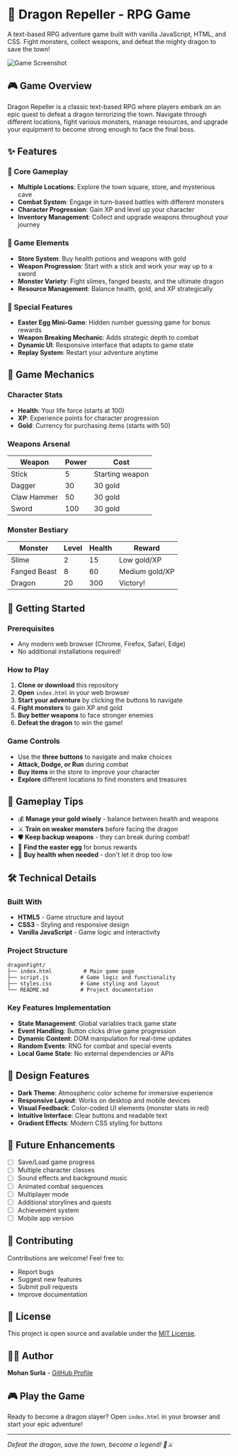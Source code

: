 # 🐉 Dragon Repeller - RPG Game

A text-based RPG adventure game built with vanilla JavaScript, HTML, and CSS. Fight monsters, collect weapons, and defeat the mighty dragon to save the town!

![Game Screenshot](https://via.placeholder.com/600x400/0a0a23/ffffff?text=Dragon+Repeller+Game)

## 🎮 Game Overview

Dragon Repeller is a classic text-based RPG where players embark on an epic quest to defeat a dragon terrorizing the town. Navigate through different locations, fight various monsters, manage resources, and upgrade your equipment to become strong enough to face the final boss.

## ✨ Features

### 🎯 Core Gameplay

- **Multiple Locations**: Explore the town square, store, and mysterious cave
- **Combat System**: Engage in turn-based battles with different monsters
- **Character Progression**: Gain XP and level up your character
- **Inventory Management**: Collect and upgrade weapons throughout your journey

### 🏪 Game Elements

- **Store System**: Buy health potions and weapons with gold
- **Weapon Progression**: Start with a stick and work your way up to a sword
- **Monster Variety**: Fight slimes, fanged beasts, and the ultimate dragon
- **Resource Management**: Balance health, gold, and XP strategically

### 🎲 Special Features

- **Easter Egg Mini-Game**: Hidden number guessing game for bonus rewards
- **Weapon Breaking Mechanic**: Adds strategic depth to combat
- **Dynamic UI**: Responsive interface that adapts to game state
- **Replay System**: Restart your adventure anytime

## 🎲 Game Mechanics

### Character Stats

- **Health**: Your life force (starts at 100)
- **XP**: Experience points for character progression
- **Gold**: Currency for purchasing items (starts with 50)

### Weapons Arsenal

| Weapon      | Power | Cost            |
| ----------- | ----- | --------------- |
| Stick       | 5     | Starting weapon |
| Dagger      | 30    | 30 gold         |
| Claw Hammer | 50    | 30 gold         |
| Sword       | 100   | 30 gold         |

### Monster Bestiary

| Monster      | Level | Health | Reward         |
| ------------ | ----- | ------ | -------------- |
| Slime        | 2     | 15     | Low gold/XP    |
| Fanged Beast | 8     | 60     | Medium gold/XP |
| Dragon       | 20    | 300    | Victory!       |

## 🚀 Getting Started

### Prerequisites

- Any modern web browser (Chrome, Firefox, Safari, Edge)
- No additional installations required!

### How to Play

1. **Clone or download** this repository
2. **Open** `index.html` in your web browser
3. **Start your adventure** by clicking the buttons to navigate
4. **Fight monsters** to gain XP and gold
5. **Buy better weapons** to face stronger enemies
6. **Defeat the dragon** to win the game!

### Game Controls

- Use the **three buttons** to navigate and make choices
- **Attack, Dodge, or Run** during combat
- **Buy items** in the store to improve your character
- **Explore** different locations to find monsters and treasures

## 🎯 Gameplay Tips

- 💰 **Manage your gold wisely** - balance between health and weapons
- ⚔️ **Train on weaker monsters** before facing the dragon
- 🛡️ **Keep backup weapons** - they can break during combat!
- 🎲 **Find the easter egg** for bonus rewards
- 💊 **Buy health when needed** - don't let it drop too low

## 🛠️ Technical Details

### Built With

- **HTML5** - Game structure and layout
- **CSS3** - Styling and responsive design
- **Vanilla JavaScript** - Game logic and interactivity

### Project Structure

```
dragonFight/
├── index.html          # Main game page
├── script.js          # Game logic and functionality
├── styles.css         # Game styling and layout
└── README.md          # Project documentation
```

### Key Features Implementation

- **State Management**: Global variables track game state
- **Event Handling**: Button clicks drive game progression
- **Dynamic Content**: DOM manipulation for real-time updates
- **Random Events**: RNG for combat and special events
- **Local Game State**: No external dependencies or APIs

## 🎨 Design Features

- **Dark Theme**: Atmospheric color scheme for immersive experience
- **Responsive Layout**: Works on desktop and mobile devices
- **Visual Feedback**: Color-coded UI elements (monster stats in red)
- **Intuitive Interface**: Clear buttons and readable text
- **Gradient Effects**: Modern CSS styling for buttons

## 🔮 Future Enhancements

- [ ] Save/Load game progress
- [ ] Multiple character classes
- [ ] Sound effects and background music
- [ ] Animated combat sequences
- [ ] Multiplayer mode
- [ ] Additional storylines and quests
- [ ] Achievement system
- [ ] Mobile app version

## 🤝 Contributing

Contributions are welcome! Feel free to:

- Report bugs
- Suggest new features
- Submit pull requests
- Improve documentation

## 📄 License

This project is open source and available under the [MIT License](LICENSE).

## 👨‍💻 Author

**Mohan Surla** - [GitHub Profile](https://github.com/mohansurla)

## 🎮 Play the Game

Ready to become a dragon slayer? Open `index.html` in your browser and start your epic adventure!

---

_Defeat the dragon, save the town, become a legend! 🐉⚔️_

